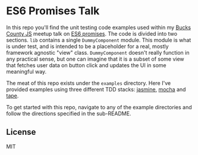 # ES6 Promises Talk

In this repo you'll find the unit testing code examples used within my
[Bucks County JS][BucksCoJS] meetup talk on [ES6 promises][promise-spec].
The code is divided into two sections. `lib` contains a single `DummyComponent`
module. This module is what is under test, and is intended to be a placeholder
for a real, mostly framework agnostic "view" class. `DummyComponent` doesn't
really function in any practical sense, but one can imagine that it is a
subset of some view that fetches user data on button click and updates the UI
in some meaningful way.

The meat of this repo exists under the `examples` directory. Here I've provided
examples using three different TDD stacks: [jasmine][jasmine], [mocha][mocha]
and [tape][tape].

To get started with this repo, navigate to any of the example directories and
follow the directions specified in the sub-README.

## License

MIT

[BucksCoJS]: http://www.meetup.com/Bucks-Co-Js/events/227589650/
[promise-spec]: https://promisesaplus.com/
[jasmine]: https://github.com/jasmine/jasmine
[mocha]: https://github.com/mochajs/mocha
[tape]: https://github.com/substack/tape
